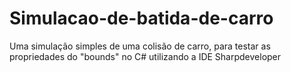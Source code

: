 # Simulacao-de-batida-de-carro
Uma simulação simples de uma colisão de carro, para testar as propriedades do "bounds" no C# utilizando a IDE Sharpdeveloper
